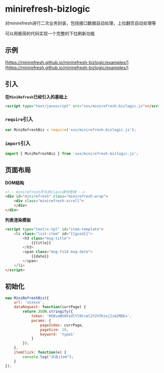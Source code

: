 # minirefresh-bizlogic

对minirefresh进行二次业务封装，包括接口数据自动处理，上拉翻页自动处理等

可以用极简的代码实现一个完整的下拉刷新功能

## 示例

[https://minirefresh.github.io/minirefresh-bizlogic/examples/](https://minirefresh.github.io/minirefresh-bizlogic/examples/)

## 引入

__在`MiniRefresh`已经引入的基础上__

```html
<script type="text/javascript" src="xxx/minirefresh.bizlogic.js"></script>
```

### `require`引入

```js
var MiniRefreshBiz = require('xxx/minirefresh.bizlogic.js');
```

### `import`引入

```js
import { MiniRefreshBiz } from 'xxx/minirefresh.bizlogic.js';
```

## 页面布局

__DOM结构__

```html
<!-- minirefresh开头的class请勿修改 -->
<div id="minirefresh" class="minirefresh-wrap">
    <div class="minirefresh-scroll">        
    </div>
</div>
```

__列表渲染模板__

```html
<script type="text/x-tpl" id="item-template">
    <li class="list-item" id="{{guid}}">
        <h3 class="msg-title">
            {{title}}
        </h3>
        <span class="msg-fs14 msg-date">
            {{date}}
        </span>
    </li>            
</script>
```

## 初始化

```js
new MiniRefreshBiz({
    url: 'xxxxxx',
    dataRequest: function(currPage) {
        return JSON.stringify({
            token: 'RXBvaW50X1dlYlNlcml2Y2VfKiojIzA2MDE=',
            params: {
                pageIndex: currPage,
                pageSize: 10,
                keyword: 'type1'
            }
        });
    },
    itemClick: function(e) {
        console.log("点击item");
    }
});
```